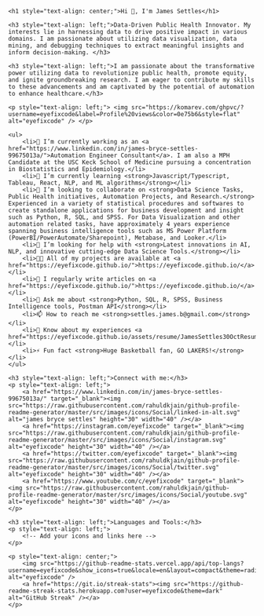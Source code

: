 <!DOCTYPE html>
<html lang="en">

<head>
    <meta charset="UTF-8">
    <meta name="viewport" content="width=device-width, initial-scale=1.0">
    <title>James Settles</title>
</head>

<body>

    <h1 style="text-align: center;">Hi 👋, I'm James Settles</h1>

    <h3 style="text-align: left;">Data-Driven Public Health Innovator. My interests lie in harnessing data to drive positive impact in various domains. I am passionate about utilizing data visualization, data mining, and debugging techniques to extract meaningful insights and inform decision-making. </h3>

    <h3 style="text-align: left;">I am passionate about the transformative power utilizing data to revolutionize public health, promote equity, and ignite groundbreaking research. I am eager to contribute my skills to these advancements and am captivated by the potential of automation to enhance healthcare.</h3>

    <p style="text-align: left;"> <img src="https://komarev.com/ghpvc/?username=eyefixcode&label=Profile%20views&color=0e75b6&style=flat" alt="eyefixcode" /> </p>

    <ul>
        <li>🔭 I’m currently working as an <a href="https://www.linkedin.com/in/james-bryce-settles-99675013a/">Automation Engineer Consultant</a>. I am also a MPH Candidate at the USC Keck School of Medicine pursuing a concentration in Biostatistics and Epidemiology.</li>
        <li>🌱 I’m currently learning <strong>Javascript/Typescript, Tableau, React, NLP, and ML algorithms</strong></li>
        <li>👯 I’m looking to collaborate on <strong>Data Science Tasks, Public Health initiatives, Automation Projects, and Research.</strong> Experienced in a variety of statistical procedures and softwares to create standalone applications for business development and insight such as Python, R, SQL, and SPSS. For Data Visualization and other automation related tasks, have approximately 4 years experience spanning business intelligence tools such as MS Power Platform (PowerBI/PowerAutomate/Sharepoint), Metabase, and Looker.</li>
        <li>🤝 I’m looking for help with <strong>Latest innovations in AI, NLP, and innovative cutting-edge Data Science Tools.</strong></li>
        <li>👨‍💻 All of my projects are available at <a href="https://eyefixcode.github.io/">https://eyefixcode.github.io/</a></li>
        <li>📝 I regularly write articles on <a href="https://eyefixcode.github.io/">https://eyefixcode.github.io/</a></li>
        <li>💬 Ask me about <strong>Python, SQL, R, SPSS, Business Intelligence tools, Postman API</strong></li>
        <li>📫 How to reach me <strong>settles.james.b@gmail.com</strong></li>
        <li>📄 Know about my experiences <a href="https://eyefixcode.github.io/assets/resume/JamesSettles30OctResumeDS.pdf">Resume</a></li>
        <li>⚡ Fun fact <strong>Huge Basketball fan, GO LAKERS!</strong></li>
    </ul>

    <h3 style="text-align: left;">Connect with me:</h3>
    <p style="text-align: left;">
        <a href="https://www.linkedin.com/in/james-bryce-settles-99675013a/" target="_blank"><img src="https://raw.githubusercontent.com/rahuldkjain/github-profile-readme-generator/master/src/images/icons/Social/linked-in-alt.svg" alt="james bryce settles" height="30" width="40" /></a>
        <a href="https://instagram.com/eyefixcode" target="_blank"><img src="https://raw.githubusercontent.com/rahuldkjain/github-profile-readme-generator/master/src/images/icons/Social/instagram.svg" alt="eyefixcode" height="30" width="40" /></a>
        <a href="https://twitter.com/eyefixcode" target="_blank"><img src="https://raw.githubusercontent.com/rahuldkjain/github-profile-readme-generator/master/src/images/icons/Social/twitter.svg" alt="eyefixcode" height="30" width="40" /></a>
        <a href="https://www.youtube.com/c/eyefixcode" target="_blank"><img src="https://raw.githubusercontent.com/rahuldkjain/github-profile-readme-generator/master/src/images/icons/Social/youtube.svg" alt="eyefixcode" height="30" width="40" /></a>
    </p>

    <h3 style="text-align: left;">Languages and Tools:</h3>
    <p style="text-align: left;">
        <!-- Add your icons and links here -->
    </p>

    <p style="text-align: center;">
        <img src="https://github-readme-stats.vercel.app/api/top-langs?username=eyefixcode&show_icons=true&locale=en&layout=compact&theme=radical" alt="eyefixcode" />
        <a href="https://git.io/streak-stats"><img src="https://github-readme-streak-stats.herokuapp.com?user=eyefixcode&theme=dark" alt="GitHub Streak" /></a>
    </p>

</body>

</html>
